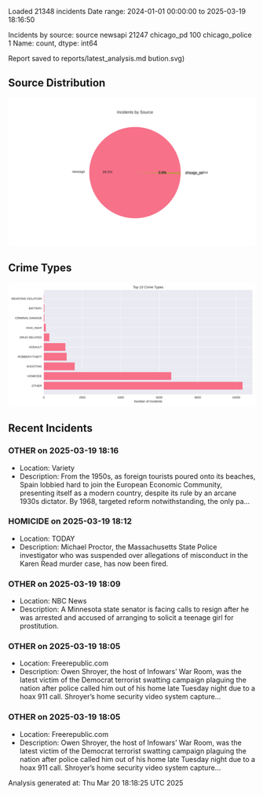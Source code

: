 
Loaded 21348 incidents
Date range: 2024-01-01 00:00:00 to 2025-03-19 18:16:50

Incidents by source:
source
newsapi           21247
chicago_pd          100
chicago_police        1
Name: count, dtype: int64

Report saved to reports/latest_analysis.md
bution.svg)

## Source Distribution
![Source Distribution](images/source_distribution.svg)

## Crime Types
![Crime Types](images/crime_types.svg)

## Recent Incidents

### OTHER on 2025-03-19 18:16
- Location: Variety
- Description: From the 1950s, as foreign tourists poured onto its beaches, Spain lobbied hard to join the European Economic Community, presenting itself as a modern country, despite its rule by an arcane 1930s dictator. By 1968, targeted reform notwithstanding, the only pa…


### HOMICIDE on 2025-03-19 18:12
- Location: TODAY
- Description: Michael Proctor, the Massachusetts State Police investigator who was suspended over allegations of misconduct in the Karen Read murder case, has now been fired.


### OTHER on 2025-03-19 18:09
- Location: NBC News
- Description: A Minnesota state senator is facing calls to resign after he was arrested and accused of arranging to solicit a teenage girl for prostitution.


### OTHER on 2025-03-19 18:05
- Location: Freerepublic.com
- Description: Owen Shroyer, the host of Infowars’ War Room, was the latest victim of the Democrat terrorist swatting campaign plaguing the nation after police called him out of his home late Tuesday night due to a hoax 911 call. Shroyer’s home security video system capture…


### OTHER on 2025-03-19 18:05
- Location: Freerepublic.com
- Description: Owen Shroyer, the host of Infowars’ War Room, was the latest victim of the Democrat terrorist swatting campaign plaguing the nation after police called him out of his home late Tuesday night due to a hoax 911 call. Shroyer’s home security video system capture…

Analysis generated at: Thu Mar 20 18:18:25 UTC 2025
